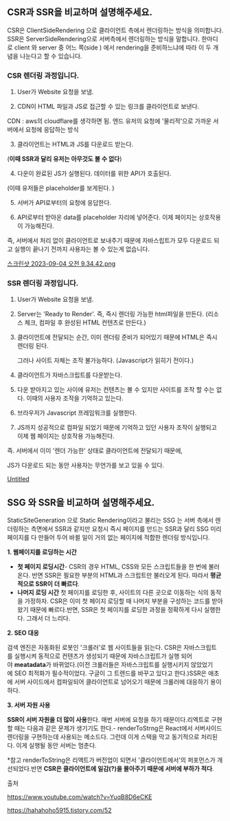 ## CSR과 SSR을 비교하며 설명해주세요.

CSR은 ClientSideRendering 으로 클라이언트 측에서 렌더링하는 방식을 의미합니다. SSR은 ServerSideRendering으로 서버측에서 렌더링하는 방식을 말합니다. 한마디로 client 와 server 중 어느 쪽(side ) 에서 rendering을 준비하느냐에 따라 이 두 개념을 나눈다고 할 수 있습니다. 

### CSR 렌더링 과정입니다.

1. User가 Website 요청을 보냄.

2. CDN이 HTML 파일과 JS로 접근할 수 있는 링크를 클라이언트로 보낸다.

CDN : aws의 cloudflare를 생각하면 됨. 엔드 유저의 요청에 '물리적'으로 가까운 서버에서 요청에 응답하는 방식

3. 클라이언트는 HTML과 JS를 다운로드 받는다.

(**이때 SSR과 달리 유저는 아무것도 볼 수 없다**)

4. 다운이 완료된 JS가 실행된다. 데이터를 위한 API가 호출된다.

(이때 유저들은 placeholder를 보게된다. )

5. 서버가 API로부터의 요청에 응답한다.

6. API로부터 받아온 data를 placeholder 자리에 넣어준다. 이제 페이지는 상호작용이 가능해진다.

즉, 서버에서 처리 없이 클라이언트로 보내주기 때문에 자바스립트가 모두 다운로드 되고 실행이 끝나기 전까지 사용자는 볼 수 있는게 없습니다.

[스크린샷 2023-09-04 오전 9.34.42.png](https://prod-files-secure.s3.us-west-2.amazonaws.com/49ba5954-2cfc-48fc-8ccc-1702dd703bf5/bf405f99-013f-4651-82e9-1a45f6e01249/%E1%84%89%E1%85%B3%E1%84%8F%E1%85%B3%E1%84%85%E1%85%B5%E1%86%AB%E1%84%89%E1%85%A3%E1%86%BA_2023-09-04_%E1%84%8B%E1%85%A9%E1%84%8C%E1%85%A5%E1%86%AB_9.34.42.png)

### SSR 렌더링 과정입니다.

1. User가 Website 요청을 보냄.
2. Server는 'Ready to Render'. 즉, 즉시 렌더링 가능한 html파일을 만든다.
(리소스 체크, 컴파일 후 완성된 HTML 컨텐츠로 만든다.)
3. 클라이언트에 전달되는 순간, 이미 렌더링 준비가 되어있기 때문에 HTML은 즉시 렌더링 된다.
    
    그러나 사이트 자체는 조작 불가능하다. (Javascript가 읽히기 전이다.)
    
4. 클라이언트가 자바스크립트를 다운받는다.
5. 다운 받아지고 있는 사이에 유저는 컨텐츠는 볼 수 있지만 사이트를 조작 할 수는 없다. 이때의 사용자 조작을 기억하고 있는다.
6. 브라우저가 Javascript 프레임워크를 실행한다.
7. JS까지 성공적으로 컴파일 되었기 때문에 기억하고 있던 사용자 조작이 실행되고 이제 웹 페이지는 상호작용 가능해진다.

즉. 서버에서 이미 '렌더 가능한' 상태로 클라이언트에 전달되기 때문에,

JS가 다운로드 되는 동안 사용자는 무언가를 보고 있을 수 있다.

[Untitled](https://prod-files-secure.s3.us-west-2.amazonaws.com/49ba5954-2cfc-48fc-8ccc-1702dd703bf5/2ad7aec4-61da-4175-8425-3138db934c9b/Untitled.png)

## SSG 와  SSR을 비교하며 설명해주세요.

StaticSiteGeneration 으로 Static Rendering이라고 불리는 SSG 는 서버 측에서 렌더링하는 측면에서 SSR과 같지만 요청시 즉시 페이지를 만드는 SSR과 달리 SSG  미리 페이지를 다 만들어 두어 바뀔 일이 거의 없는 페이지에 적합한 렌더링 방식입니다. 

**1. 웹페이지를 로딩하는 시간** 

- **첫 페이지 로딩시간**- CSR의 경우 HTML, CSS와 모든 스크립트들을 한 번에 불러온다. 반면 SSR은 필요한 부분의 HTML과 스크립트만 불러오게 된다. 따라서 **평균적으로 SSR이 더 빠르다**.
- **나머지 로딩 시간** 첫 페이지를 로딩한 후, 사이트의 다른 곳으로 이동하는 식의 동작을 가정하자. CSR은 이미 첫 페이지 로딩할 때 나머지 부분을 구성하는 코드를 받아왔기 때문에 빠르다.반면, SSR은 첫 페이지를 로딩한 과정을 정확하게 다시 실행한다. 그래서 더 느리다.

**2. SEO 대응**

검색 엔진은 자동화된 로봇인 '크롤러'로 웹 사이트들을 읽는다. CSR은 자바스크립트를 실행시켜 동적으로 컨텐츠가 생성되기 때문에 자바스크립트가 실행 되어야 **meatadata**가 바뀌었다.(이전 크롤러들은 자바스크립트를 실행시키지 않았었기에 SEO 최적화가 필수적이었다. 구글이 그 트렌드를 바꾸고 있다고 한다.)SSR은 애초에 서버 사이드에서 컴파일되어 클라이언트로 넘어오기 때문에 크롤러에 대응하기 용이하다.

**3. 서버 자원 사용**

**SSR이 서버 자원을 더 많이 사용**한다. 매번 서버에 요청을 하기 때문이다.리엑트로 구현할 때는 다음과 같은 문제가 생기기도 한다.- renderToStrng은 React에서 서버사이드 렌더링을 구현하는데 사용되는 메소드다. 그런데 이게 스택을 막고 동기적으로 처리된다. 이게 실행될 동안 서버는 멈춘다. 

*참고 renderToString은 리액트가 버전업이 되면서 '클라이언트에서'의 퍼포먼스가 개선되었다.반면 **CSR은 클라이언트에 일감(?)을 몰아주기 때문에 서버에 부하가 적다**.



출처

https://www.youtube.com/watch?v=YuqB8D6eCKE

https://hahahoho5915.tistory.com/52
